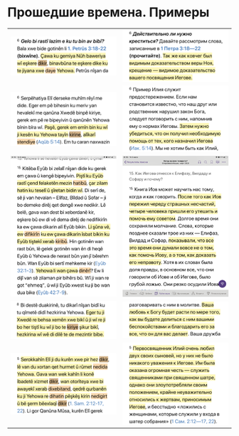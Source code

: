# Прошедшие времена. Примеры

|                                                       |                                                       |
| ----------------------------------------------------- | ----------------------------------------------------- |
| ![](../assets/Прошедшее-время/Примеры/Пример-1-1.png) | ![](../assets/Прошедшее-время/Примеры/Пример-1-2.png) |
| ![](../assets/Прошедшее-время/Примеры/Пример-2-1.png) | ![](../assets/Прошедшее-время/Примеры/Пример-2-2.png) |
| ![](../assets/Прошедшее-время/Примеры/Пример-3-1.png) | ![](../assets/Прошедшее-время/Примеры/Пример-3-2.png) |
| ![](../assets/Прошедшее-время/Примеры/Пример-4-1.png) | ![](../assets/Прошедшее-время/Примеры/Пример-4-2.png) |
| ![](../assets/Прошедшее-время/Примеры/Пример-5-1.png) | ![](../assets/Прошедшее-время/Примеры/Пример-5-2.png) |

